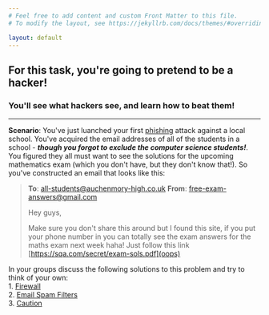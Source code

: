 ```yaml
---
# Feel free to add content and custom Front Matter to this file.
# To modify the layout, see https://jekyllrb.com/docs/themes/#overriding-theme-defaults

layout: default
---
```


## For this task, you're going to pretend to be a hacker! 
### You'll see what hackers see, and learn how to beat them!

--- 

**Scenario**: You've just luanched your first [phishing](phishing) attack against a local school. You've acquired the email addresses of all of the students in a school - ***though you forgot to exclude the computer science students!***. You figured they all must want to see the solutions for the upcoming mathematics exam (which you don't have, but they don't know that!). So you've constructed an email that looks like this:



>  **To**: all-students@auchenmory-high.co.uk
>  **From**: free-exam-answers@gmail.com
>
>  Hey guys,
>
>  Make sure you don't share this around but I found this site, if you put your phone number in you can totally 
>  see the exam answers for the maths exam next week haha! Just follow this link [https://sqa.com/secret/exam-sols.pdf](oops)


In your groups discuss the following solutions to this problem and try to think of your own: \
    1. [Firewall]() \
    2. [Email Spam Filters]() \
    3. [Caution]() 